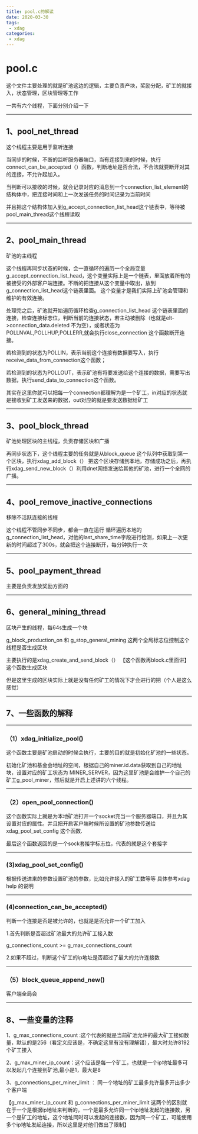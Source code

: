 ```yaml
---
title: pool.c的解读
date: 2020-03-30
tags:
 - xdag
categories:
 - xdag
---
```




# pool.c

这个文件主要处理的就是矿池这边的逻辑，主要负责产块，奖励分配，矿工的就接入，状态管理，区块管理等工作



一共有六个线程，下面分别介绍一下

------

## 1、pool_net_thread

这个线程主要是用于监听连接

当同步的时候，不断的监听服务器端口，当有连接到来的时候，执行connect_can_be_accepted（）函数，判断地址是否合法，不合法就要断开对其的连接，不允许起加入。

当判断可以接收的时候，就会记录对应的消息到一个connection_list_element的结构体中，把连接时间和上一次发送任务的时间记录为当前时间

并且把这个结构体加入到g_accept_connection_list_head这个链表中，等待被pool_main_thread这个线程读取

--------

## 2、pool_main_thread

矿池的主线程

这个线程再同步状态的时候，会一直循环的遍历一个全局变量g_accept_connection_list_head，这个变量实际上是一个链表，里面放着所有的被接受的外部客户端连接。不断的把连接从这个变量中取出，放到g_connection_list_head这个链表里面。 这个变量才是我们实际上矿池会管理和维护的有效连接。

处理完之后，矿池就开始遍历循环检查g_connection_list_head 这个链表里面的连接，检查连接标志位，判断当前的连接状态，若主动被删除（也就是elt->connection_data.deleted 不为空），或者状态为POLLNVAL,POLLHUP,POLLERR,就会执行close_connection 这个函数断开连接。

若检测到的状态为POLLIN，表示当前这个连接有数据要写入，执行receive_data_from_connection这个函数；

若检测到的状态为POLLOUT，表示矿池有将要发送给这个连接的数据，需要写出数据，执行send_data_to_connection这个函数。

其实在这里你就可以把每一个connection都理解为是一个矿工，in对应的状态就是接收到矿工发送来的数据，out对应的就是要发送数据给矿工

--------

## 3、pool_block_thread

矿池处理区块的主线程，负责存储区块和广播

再同步状态下，这个线程主要的任务就是从block_queue 这个队列中获取到第一个区块，执行xdag_add_block（） 把这个区块存储到本地，存储成功之后，再执行xdag_send_new_block（）利用dnet网络发送给其他的矿池，进行一个全网的广播。

------

## 4、pool_remove_inactive_connections

移除不活跃连接的线程

这个线程不管同步不同步，都会一直在运行 循环遍历本地的g_connection_list_head，对他的last_share_time字段进行检测，如果上一次更新的时间超过了300s，就会把这个连接断开，每分钟执行一次

------

## 5、pool_payment_thread

主要是负责发放奖励方面的



------

## 6、general_mining_thread

区块产生的线程，每64s生成一个块

g_block_production_on 和 g_stop_general_mining 这两个全局标志位控制这个线程是否生成区块

主要执行的是xdag_create_and_send_block（） 【这个函数再block.c里面讲】这个函数生成区块

但是这里生成的区块实际上就是没有任何矿工的情况下才会进行的把（个人是这么感觉）



------

## 7、一些函数的解释

--------

### （1）xdag_initialize_pool()

这个函数主要是矿池启动的时候会执行，主要的目的就是初始化矿池的一些状态。

初始化矿池和基金会地址的空间，根据自己的miner.id.data获取到自己的地址块，设置对应的矿工状态为 MINER_SERVER，因为这里矿池是会维护一个自己的矿工g_pool_miner，然后就是开启上述讲的六个线程。

-------

### （2）open_pool_connection()

这个函数实际上就是为本地矿池打开一个socket充当一个服务器端口，并且为其设置对应的属性。并且把开启客户端时候所设置的矿池参数传送给xdag_pool_set_config 这个函数.

最后这个函数返回的是一个sock套接字标志位，代表的就是这个套接字

-------

### (3)xdag_pool_set_config()

根据传送进来的参数设置矿池的参数，比如允许接入的矿工数等等 具体参考xdag help 的说明

------

### (4)connection_can_be_accepted()

判断一个连接是否是被允许的，也就是是否允许一个矿工加入

1.首先判断是否超过矿池最大的允许矿工接入数

g_connections_count >= g_max_connections_count

2.如果不超过，判断这个矿工的ip地址是否超过了最大的允许连接数

----

### （5）block_queue_append_new()

客户端全局会

-------

## 8、一些变量的注释

1、g_max_connections_count  :这个代表的就是当前矿池允许的最大矿工接如数量，默认的是256（看定义应该是，不确定这里有没有理解错），最大时允许8192个矿工接入

2、g_max_miner_ip_count：这个应该是每一个矿工，也就是一个ip地址最多可以发起几个连接到矿池,最小是1，最大是8   

3、g_connections_per_miner_limit ： 同一个地址的矿工最多允许最多开出多少个客户端

【g_max_miner_ip_count 和 g_connections_per_miner_limit 这两个的区别就在于一个是根据ip地址来判断的，一个是最多允许同一个ip地址发起的连接数，另一个是矿工的地址，这个地址同时可以发起的连接数，因为同一个矿工，可能使用多个ip地址发起连接，所以这里是对他们做出了限制】